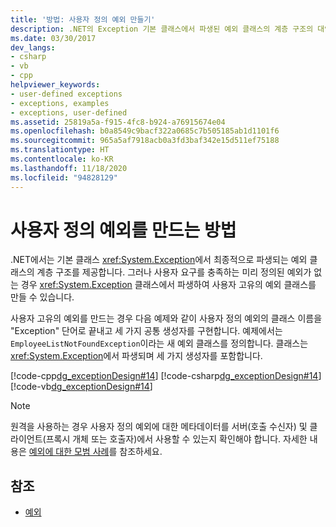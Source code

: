 ```yaml
---
title: '방법: 사용자 정의 예외 만들기'
description: .NET의 Exception 기본 클래스에서 파생된 예외 클래스의 계층 구조의 대안인 사용자 정의 예외를 만드는 방법을 알아봅니다.
ms.date: 03/30/2017
dev_langs:
- csharp
- vb
- cpp
helpviewer_keywords:
- user-defined exceptions
- exceptions, examples
- exceptions, user-defined
ms.assetid: 25819a5a-f915-4fc8-b924-a76915674e04
ms.openlocfilehash: b0a8549c9bacf322a0685c7b505185ab1d1101f6
ms.sourcegitcommit: 965a5af7918acb0a3fd3baf342e15d511ef75188
ms.translationtype: HT
ms.contentlocale: ko-KR
ms.lasthandoff: 11/18/2020
ms.locfileid: "94828129"
---
```

# <a name="how-to-create-user-defined-exceptions"></a>사용자 정의 예외를 만드는 방법

.NET에서는 기본 클래스 <xref:System.Exception>에서 최종적으로 파생되는 예외 클래스의 계층 구조를 제공합니다. 그러나 사용자 요구를 충족하는 미리 정의된 예외가 없는 경우 <xref:System.Exception> 클래스에서 파생하여 사용자 고유의 예외 클래스를 만들 수 있습니다.

사용자 고유의 예외를 만드는 경우 다음 예제와 같이 사용자 정의 예외의 클래스 이름을 "Exception" 단어로 끝내고 세 가지 공통 생성자를 구현합니다. 예제에서는 `EmployeeListNotFoundException`이라는 새 예외 클래스를 정의합니다. 클래스는 <xref:System.Exception>에서 파생되며 세 가지 생성자를 포함합니다.

[!code-cpp[dg_exceptionDesign#14](../../../samples/snippets/cpp/VS_Snippets_CLR/dg_exceptionDesign/cpp/example2.cpp#14)]
[!code-csharp[dg_exceptionDesign#14](../../../samples/snippets/csharp/VS_Snippets_CLR/dg_exceptionDesign/cs/example2.cs#14)]
[!code-vb[dg_exceptionDesign#14](../../../samples/snippets/visualbasic/VS_Snippets_CLR/dg_exceptionDesign/vb/example2.vb#14)]  

> [!NOTE]
> 원격을 사용하는 경우 사용자 정의 예외에 대한 메타데이터를 서버(호출 수신자) 및 클라이언트(프록시 개체 또는 호출자)에서 사용할 수 있는지 확인해야 합니다. 자세한 내용은 [예외에 대한 모범 사례](best-practices-for-exceptions.md)를 참조하세요.

## <a name="see-also"></a>참조

- [예외](index.md)
